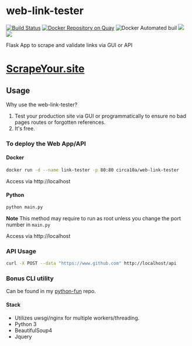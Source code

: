 # web-link-tester
[![Build Status](https://travis-ci.org/circa10a/web-link-tester.svg?branch=master)](https://travis-ci.org/circa10a/web-link-tester)
[![Docker Repository on Quay](https://quay.io/repository/circa10a/web-link-tester/status "Docker Repository on Quay")](https://quay.io/repository/circa10a/web-link-tester)
![Docker Automated buil](https://img.shields.io/docker/automated/jrottenberg/ffmpeg.svg)
[![](https://images.microbadger.com/badges/image/circa10a/web-link-tester.svg)](https://microbadger.com/images/circa10a/web-link-tester "Get your own image badge on microbadger.com")
[![](https://images.microbadger.com/badges/version/circa10a/web-link-tester.svg)](https://microbadger.com/images/circa10a/web-link-tester "Get your own version badge on microbadger.com")

Flask App to scrape and validate links via GUI or API

# [ScrapeYour.site](http://scrapeyour.site)

## Usage
Why use the web-link-tester?

1) Test your production site via GUI or programmatically to ensure no bad pages routes or forgotten references.
2) It's free.

### To deploy the Web App/API

#### Docker

```bash
docker run -d --name link-tester -p 80:80 circa10a/web-link-tester
```

Access via http://localhost

#### Python

```bash
python main.py 
```
**Note** This method may require to run as root unless you change the port number in `main.py`

Access via http://localhost

### API Usage

```bash
curl -X POST --data "https://www.github.com" http://localhost/api
```

### Bonus CLI utility
Can be found in my [python-fun](https://github.com/circa10a/python-fun) repo.

#### Stack
- Utilizes uwsgi/nginx for multiple workers/threading.
- Python 3
- BeautifulSoup4
- Jquery
